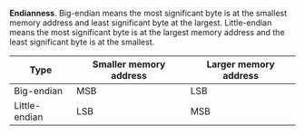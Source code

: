 **Endianness**. Big-endian means the most significant byte is at the smallest memory address and least significant byte at the largest. Little-endian means the most significant byte is at the largest memory address and the least significant byte is at the smallest.


|Type|Smaller memory address|Larger memory address|
|----|----------------------|---------------------|
|Big-endian|MSB|LSB|
|Little-endian|LSB|MSB|